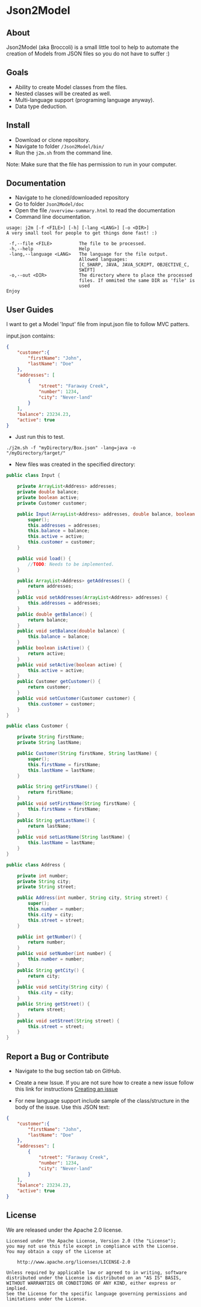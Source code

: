 # Json2Model

## About

Json2Model (aka Broccoli) is a small little tool to help to automate the creation of Models from JSON files so you do not have to suffer :)

## Goals
- Ability to create Model classes from the files.
- Nested classes will be created as well.
- Multi-language support (programing language anyway).
- Data type deduction.

## Install
- Download or clone repository.
- Navigate to folder ````/Json2Model/bin/````
- Run the ````j2m.sh```` from the command line.

Note: Make sure that the file has permission to run in your computer.

## Documentation 
- Navigate to he cloned/downloaded repository
- Go to folder ````Json2Model/doc````
- Open the file ````/overview-summary.html```` to read the documentation
- Command line documentation.
````
usage: j2m [-f <FILE>] [-h] [-lang <LANG>] [-o <DIR>]
A very small tool for people to get things done fast! :)

 -f,--file <FILE>          The file to be processed.
 -h,--help                 Help
 -lang,--language <LANG>   The language for the file output.
                           Allowed languages:
                           [C_SHARP, JAVA, JAVA_SCRIPT, OBJECTIVE_C,
                           SWIFT]
 -o,--out <DIR>            The directory where to place the processed
                           files. If ommited the same DIR as 'file' is
                           used
Enjoy
````


## User Guides
I want to get a Model 'Input' file from input.json file to follow MVC patters.

input.json contains:
````json
{
	"customer":{
		"firstName": "John",
		"lastName": "Doe"
	},
	"addresses": [
		{
			"street": "Faraway Creek",
			"number": 1234,
			"city":	"Never-land"
		}
	],
	"balance": 23234.23,
	"active": true
}
````

- Just run this to test.
````
./j2m.sh -f "myDirectory/Box.json" -lang=java -o "/myDirectory/target/"
````

- New files was created in the specified directory:

````java
public class Input {

	private ArrayList<Address> addresses;
	private double balance;
	private boolean active;
	private Customer customer;

	public Input(ArrayList<Address> addresses, double balance, boolean active, Customer customer) {
		super();
		this.addresses = addresses;
		this.balance = balance;
		this.active = active;
		this.customer = customer;
	}

	public void load() {
		//TODO: Needs to be implemented.
	}

	public ArrayList<Address> getAddresses() {
		return addresses;
	}
	public void setAddresses(ArrayList<Address> addresses) {
		this.addresses = addresses;
	}
	public double getBalance() {
		return balance;
	}
	public void setBalance(double balance) {
		this.balance = balance;
	}
	public boolean isActive() {
		return active;
	}
	public void setActive(boolean active) {
		this.active = active;
	}
	public Customer getCustomer() {
		return customer;
	}
	public void setCustomer(Customer customer) {
		this.customer = customer;
	}
}

public class Customer {

	private String firstName;
	private String lastName;

	public Customer(String firstName, String lastName) {
		super();
		this.firstName = firstName;
		this.lastName = lastName;
	}

	public String getFirstName() {
		return firstName;
	}
	public void setFirstName(String firstName) {
		this.firstName = firstName;
	}
	public String getLastName() {
		return lastName;
	}
	public void setLastName(String lastName) {
		this.lastName = lastName;
	}
}

public class Address {

	private int number;
	private String city;
	private String street;

	public Address(int number, String city, String street) {
		super();
		this.number = number;
		this.city = city;
		this.street = street;
	}

	public int getNumber() {
		return number;
	}
	public void setNumber(int number) {
		this.number = number;
	}
	public String getCity() {
		return city;
	}
	public void setCity(String city) {
		this.city = city;
	}
	public String getStreet() {
		return street;
	}
	public void setStreet(String street) {
		this.street = street;
	}
}
````

## Report a Bug or Contribute

- Navigate to the bug section tab on GitHub.
- Create a new Issue. If you are not sure how to create a new issue follow this link for instructions [Creating an issue](https://help.github.com/articles/creating-an-issue/)

- For new language support include sample of the class/structure in the body of the issue. Use this JSON text:

````json
{
	"customer":{
		"firstName": "John",
		"lastName": "Doe"
	},
	"addresses": [
		{
			"street": "Faraway Creek",
			"number": 1234,
			"city":	"Never-land"
		}
	],
	"balance": 23234.23,
	"active": true
}
````

## License

We are released under the Apache 2.0 license.

````
Licensed under the Apache License, Version 2.0 (the "License");
you may not use this file except in compliance with the License.
You may obtain a copy of the License at

    http://www.apache.org/licenses/LICENSE-2.0

Unless required by applicable law or agreed to in writing, software
distributed under the License is distributed on an "AS IS" BASIS,
WITHOUT WARRANTIES OR CONDITIONS OF ANY KIND, either express or implied.
See the License for the specific language governing permissions and
limitations under the License.
````
